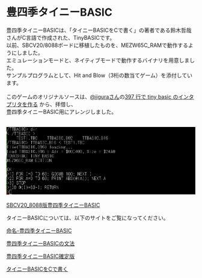 # 豊四季タイニーBASIC
豊四季タイニーBASICは、「タイニーBASICをCで書く」の著者である鈴木哲哉さんがC言語で作成された、TinyBASICです。<br>
以前、SBCV20/8088ボードに移植したものを、MEZW65C_RAMで動作するようにしました。<br>
エミュレーションモードと、ネイティブモードで動作するバイナリを用意しました。<br>
サンプルプログラムとして、Hit and Blow（3桁の数当てゲーム）を添付しています。<br><br>
このゲームのオリジナルソースは、[@iiguraさん](https://qiita.com/iigura)の[397 行で tiny basic のインタプリタを作る](https://qiita.com/iigura/items/3cad19fd38def582c342)
から、拝借し、<br>豊四季タイニーBASIC用にアレンジしました。<br><Br>

![photo 1](../photo/ttbasic_op.png)

[SBCV20_8088版豊四季タイニーBASIC](https://github.com/akih-san/SBCV20_8088)

タイニーBASICについては、以下のサイトをご覧になってください。

[命名-豊四季タイニーBASIC](https://vintagechips.wordpress.com/2012/06/10/%e5%91%bd%e5%90%8d-%e8%b1%8a%e5%9b%9b%e5%ad%a3%e3%82%bf%e3%82%a4%e3%83%8b%e3%83%bcbasic/)

[豊四季タイニーBASICの文法](https://vintagechips.wordpress.com/2015/12/08/%E8%B1%8A%E5%9B%9B%E5%AD%A3%E3%82%BF%E3%82%A4%E3%83%8B%E3%83%BCbasic%E3%81%AE%E6%96%87%E6%B3%95/)

[豊四季タイニーBASIC確定版](https://vintagechips.wordpress.com/2015/12/06/%e8%b1%8a%e5%9b%9b%e5%ad%a3%e3%82%bf%e3%82%a4%e3%83%8b%e3%83%bcbasic%e7%a2%ba%e5%ae%9a%e7%89%88/)

[タイニーBASICをCで書く](https://www.amazon.co.jp/%E3%82%BF%E3%82%A4%E3%83%8B%E3%83%BCBASIC%E3%82%92C%E3%81%A7%E6%9B%B8%E3%81%8F-%E9%88%B4%E6%9C%A8-%E5%93%B2%E5%93%89/dp/4802610203)
